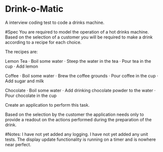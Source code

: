 # Drink-o-Matic
A interview coding test to code a drinks machine.

#Spec
You are required to model the operation of a hot drinks machine. Based on the selection of a customer you will be required to make a drink according to a recipe for each choice.

The recipes are:

Lemon Tea
· Boil some water
· Steep the water in the tea
· Pour tea in the cup
· Add lemon

Coffee
· Boil some water
· Brew the coffee grounds
· Pour coffee in the cup
· Add sugar and milk

Chocolate
· Boil some water
· Add drinking chocolate powder to the water
· Pour chocolate in the cup

Create an application to perform this task.

Based on the selection by the customer the application needs only to provide a readout on the actions performed during the preparation of the drink.

#Notes:
I have not yet added any logging.
I have not yet added any unit tests.
The display update functionality is running on a timer and is nowhere near perfect.